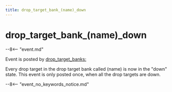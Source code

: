 ```yaml
---
title: drop_target_bank_(name)_down
---
```


# drop_target_bank_(name)\_down


--8<-- "event.md"

Event is posted by [drop_target_banks:](../config/drop_target_banks.md)

Every drop target in the drop target bank called (name) is now in the
"down" state. This event is only posted once, when all the drop
targets are down.

--8<-- "event_no_keywords_notice.md"
